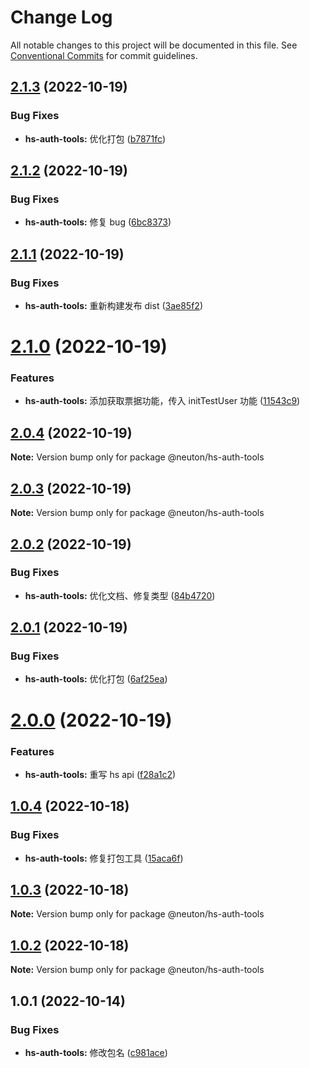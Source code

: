 # Change Log

All notable changes to this project will be documented in this file.
See [Conventional Commits](https://conventionalcommits.org) for commit guidelines.

## [2.1.3](https://gitee.com/ningdongyiliao/neuton-toolkit/compare/@neuton/hs-auth-tools@2.1.2...@neuton/hs-auth-tools@2.1.3) (2022-10-19)

### Bug Fixes

- **hs-auth-tools:** 优化打包 ([b7871fc](https://gitee.com/ningdongyiliao/neuton-toolkit/commits/b7871fcd5295a0f38da36bb180d8c0043d1bd691))

## [2.1.2](https://gitee.com/ningdongyiliao/neuton-toolkit/compare/@neuton/hs-auth-tools@2.1.1...@neuton/hs-auth-tools@2.1.2) (2022-10-19)

### Bug Fixes

- **hs-auth-tools:** 修复 bug ([6bc8373](https://gitee.com/ningdongyiliao/neuton-toolkit/commits/6bc83732b95c5c17b66ab95ca2f1f1867e64466e))

## [2.1.1](https://gitee.com/ningdongyiliao/neuton-toolkit/compare/@neuton/hs-auth-tools@2.1.0...@neuton/hs-auth-tools@2.1.1) (2022-10-19)

### Bug Fixes

- **hs-auth-tools:** 重新构建发布 dist ([3ae85f2](https://gitee.com/ningdongyiliao/neuton-toolkit/commits/3ae85f2a6efff6bb51e50aef01577bd84a58cb34))

# [2.1.0](https://gitee.com/ningdongyiliao/neuton-toolkit/compare/@neuton/hs-auth-tools@2.0.4...@neuton/hs-auth-tools@2.1.0) (2022-10-19)

### Features

- **hs-auth-tools:** 添加获取票据功能，传入 initTestUser 功能 ([11543c9](https://gitee.com/ningdongyiliao/neuton-toolkit/commits/11543c9cdce6d4c47c3aebf2d2790cff7e15aaaf))

## [2.0.4](https://gitee.com/ningdongyiliao/neuton-toolkit/compare/@neuton/hs-auth-tools@2.0.3...@neuton/hs-auth-tools@2.0.4) (2022-10-19)

**Note:** Version bump only for package @neuton/hs-auth-tools

## [2.0.3](https://gitee.com/ningdongyiliao/neuton-toolkit/compare/@neuton/hs-auth-tools@2.0.2...@neuton/hs-auth-tools@2.0.3) (2022-10-19)

**Note:** Version bump only for package @neuton/hs-auth-tools

## [2.0.2](https://gitee.com/ningdongyiliao/neuton-toolkit/compare/@neuton/hs-auth-tools@2.0.1...@neuton/hs-auth-tools@2.0.2) (2022-10-19)

### Bug Fixes

- **hs-auth-tools:** 优化文档、修复类型 ([84b4720](https://gitee.com/ningdongyiliao/neuton-toolkit/commits/84b4720837d871658ba0bbccebca5dc18c583cde))

## [2.0.1](https://gitee.com/ningdongyiliao/neuton-toolkit/compare/@neuton/hs-auth-tools@2.0.0...@neuton/hs-auth-tools@2.0.1) (2022-10-19)

### Bug Fixes

- **hs-auth-tools:** 优化打包 ([6af25ea](https://gitee.com/ningdongyiliao/neuton-toolkit/commits/6af25ea4de5d4d1927de1b46a449785e42c4c917))

# [2.0.0](https://gitee.com/ningdongyiliao/neuton-toolkit/compare/@neuton/hs-auth-tools@1.0.4...@neuton/hs-auth-tools@2.0.0) (2022-10-19)

### Features

- **hs-auth-tools:** 重写 hs api ([f28a1c2](https://gitee.com/ningdongyiliao/neuton-toolkit/commits/f28a1c21c48abde2ecaad3039fb3018ce7f902eb))

## [1.0.4](https://gitee.com/ningdongyiliao/neuton-toolkit/compare/@neuton/hs-auth-tools@1.0.3...@neuton/hs-auth-tools@1.0.4) (2022-10-18)

### Bug Fixes

- **hs-auth-tools:** 修复打包工具 ([15aca6f](https://gitee.com/ningdongyiliao/neuton-toolkit/commits/15aca6f53dd74adc77dbe8d86fa18b6ad02255ff))

## [1.0.3](https://gitee.com/ningdongyiliao/neuton-toolkit/compare/@neuton/hs-auth-tools@1.0.2...@neuton/hs-auth-tools@1.0.3) (2022-10-18)

**Note:** Version bump only for package @neuton/hs-auth-tools

## [1.0.2](https://gitee.com/ningdongyiliao/neuton-toolkit/compare/@neuton/hs-auth-tools@1.0.1...@neuton/hs-auth-tools@1.0.2) (2022-10-18)

**Note:** Version bump only for package @neuton/hs-auth-tools

## 1.0.1 (2022-10-14)

### Bug Fixes

- **hs-auth-tools:** 修改包名 ([c981ace](https://gitee.com/ningdongyiliao/neuton-toolkit/commits/c981acea832fcd1d9ff3add23ca180487d4d4abf))
